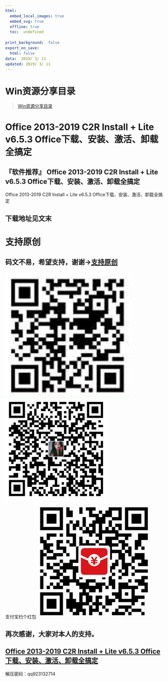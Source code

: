 ```yaml
---
html:
  embed_local_images: true
  embed_svg: true
  offline: true
  toc:  undefined

print_background:  false
export_on_save:
  html: false
data:  2019/ 3/ 11
updated: 2019/ 3/ 11
---
```


# Win资源分享目录

> [Win资源分享目录](https://blog.csdn.net/qq923132714/article/details/83108491 "Win资源分享目录")


# Office 2013-2019 C2R Install + Lite v6.5.3 Office下载、安装、激活、卸载全搞定

>

## 『软件推荐』 Office 2013-2019 C2R Install + Lite v6.5.3 Office下载、安装、激活、卸载全搞定

Office 2013-2019 C2R Install + Lite v6.5.3 Office下载、安装、激活、卸载全搞定

## 下载地址见文末

# 支持原创
## 码文不易，希望支持，谢谢->**[支持原创](http://blog.csdn.net/qq923132714/article/details/79399145)**
![微信支付](https://raw.githubusercontent.com/923132714/my_picture/master/blog/support/weixin.png)![微信支付](https://raw.githubusercontent.com/923132714/my_picture/master/blog/support/支付宝.png)

支付宝扫个红包
![支付宝扫个红包](https://raw.githubusercontent.com/923132714/my_picture/master/blog/support/扫码领红包.png "扫码领红包")

## 再次感谢，大家对本人的支持。



## [ Office 2013-2019 C2R Install + Lite v6.5.3 Office下载、安装、激活、卸载全搞定](http://u16848854.ctfile.net/fs/16848854-349583691 " Office 2013-2019 C2R Install + Lite v6.5.3 Office下载、安装、激活、卸载全搞定")

解压密码：qq923132714
